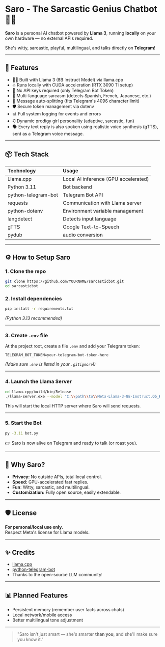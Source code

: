 # Saro - The Sarcastic Genius Chatbot 🤖✨

**Saro** is a personal AI chatbot powered by **Llama 3**, running **locally** on your own hardware — no external APIs required.

She's witty, sarcastic, playful, multilingual, and talks directly on **Telegram**!

---

## 🚀 Features

- 🧑‍🔬 Built with Llama 3 (8B Instruct Model) via llama.cpp
- 🔥 Runs locally with CUDA acceleration (RTX 3090 Ti setup)
- 🔐 No API keys required (only Telegram Bot Token)
- 👤 Multi-language sarcasm (detects Spanish, French, Japanese, etc.)
- 🧹 Message auto-splitting (fits Telegram's 4096 character limit)
- 🛡️ Secure token management via dotenv
- 📊 Full system logging for events and errors
- 🎝️ Dynamic prodigy girl personality (adaptive, sarcastic, fun)
- 🗣️ Every text reply is also spoken using realistic voice synthesis (gTTS), sent as a Telegram voice message.

---

## 📦 Tech Stack

| Technology | Usage |
| :--- | :--- |
| Llama.cpp | Local AI inference (GPU accelerated) |
| Python 3.11 | Bot backend |
| python-telegram-bot | Telegram Bot API |
| requests | Communication with Llama server |
| python-dotenv | Environment variable management |
| langdetect | Detects input language |
| gTTS | Google Text-to-Speech |
| pydub | audio conversion |

---

## ⚙️ How to Setup Saro

### 1. Clone the repo

```bash
git clone https://github.com/YOURNAME/sarcasticbot.git
cd sarcasticbot
```

### 2. Install dependencies

```bash
pip install -r requirements.txt
```

_(Python 3.13 recommended)_

---

### 3. Create `.env` file

At the project root, create a file `.env` and add your Telegram token:

```
TELEGRAM_BOT_TOKEN=your-telegram-bot-token-here
```

_(Make sure `.env` is listed in your `.gitignore`!)_

---

### 4. Launch the Llama Server

```bash
cd llama.cpp/build/bin/Release
./llama-server.exe --model "C:\\path\\to\\Meta-Llama-3-8B-Instruct.Q5_K_M.gguf" --ctx-size 4096 --port 8080 --host 127.0.0.1
```

This will start the local HTTP server where Saro will send requests.

---

### 5. Start the Bot

```bash
py -3.11 bot.py
```

👉️ Saro is now alive on Telegram and ready to talk (or roast you).

---

## 🧐 Why Saro?

- **Privacy:** No outside APIs, total local control.
- **Speed:** GPU-accelerated fast replies.
- **Fun:** Witty, sarcastic, and multilingual.
- **Customization:** Fully open source, easily extendable.

---

## 🛡️ License

**For personal/local use only.**  
Respect Meta's license for Llama models.

---

## ✨ Credits

- [llama.cpp](https://github.com/ggerganov/llama.cpp)
- [python-telegram-bot](https://github.com/python-telegram-bot/python-telegram-bot)
- Thanks to the open-source LLM community!

---

## 📊 Planned Features

- Persistent memory (remember user facts across chats)
- Local network/mobile access
- Better multilingual tone adjustment

---

> "Saro isn't just smart — she's smarter **than you**, and she'll make sure you know it."
